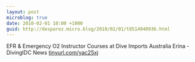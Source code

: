 ```yaml
---
layout: post
microblog: true
date: 2010-02-01 10:00 +1000
guid: http://desparoz.micro.blog/2010/02/01/t8514940936.html
---
```

EFR &amp; Emergency O2 Instructor Courses at Dive Imports Australia Erina - DivingIDC News [tinyurl.com/yac25xj](http://tinyurl.com/yac25xj)
